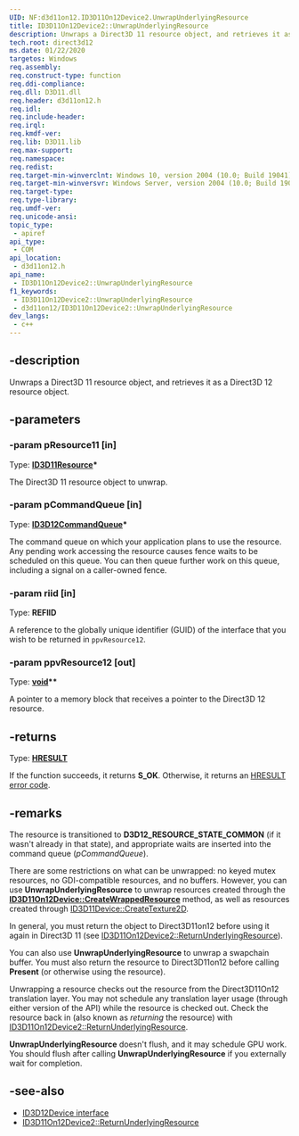```yaml
---
UID: NF:d3d11on12.ID3D11On12Device2.UnwrapUnderlyingResource
title: ID3D11On12Device2::UnwrapUnderlyingResource
description: Unwraps a Direct3D 11 resource object, and retrieves it as a Direct3D 12 resource object.
tech.root: direct3d12
ms.date: 01/22/2020
targetos: Windows
req.assembly: 
req.construct-type: function
req.ddi-compliance: 
req.dll: D3D11.dll
req.header: d3d11on12.h
req.idl: 
req.include-header: 
req.irql: 
req.kmdf-ver: 
req.lib: D3D11.lib
req.max-support: 
req.namespace: 
req.redist: 
req.target-min-winverclnt: Windows 10, version 2004 (10.0; Build 19041)
req.target-min-winversvr: Windows Server, version 2004 (10.0; Build 19041)
req.target-type: 
req.type-library: 
req.umdf-ver: 
req.unicode-ansi: 
topic_type:
 - apiref
api_type:
 - COM
api_location:
 - d3d11on12.h
api_name:
 - ID3D11On12Device2::UnwrapUnderlyingResource
f1_keywords:
 - ID3D11On12Device2::UnwrapUnderlyingResource
 - d3d11on12/ID3D11On12Device2::UnwrapUnderlyingResource
dev_langs:
 - c++
---
```


## -description

Unwraps a Direct3D 11 resource object, and retrieves it as a Direct3D 12 resource object.

## -parameters

### -param pResource11 [in]

Type: **[ID3D11Resource](/windows/win32/api/d3d11/nn-d3d11-id3d11resource)\***

The Direct3D 11 resource object to unwrap.

### -param pCommandQueue [in]

Type: **[ID3D12CommandQueue](/windows/win32/api/d3d12/nn-d3d12-id3d12commandqueue)\***

The command queue on which your application plans to use the resource. Any pending work accessing the resource causes fence waits to be scheduled on this queue. You can then queue further work on this queue, including a signal on a caller-owned fence.

### -param riid [in]

Type: **REFIID**

A reference to the globally unique identifier (GUID) of the interface that you wish to be returned in `ppvResource12`.

### -param ppvResource12 [out]

Type: **[void](/windows/desktop/winprog/windows-data-types)\*\***

A pointer to a memory block that receives a pointer to the Direct3D 12 resource.

## -returns

Type: **[HRESULT](/windows/desktop/com/structure-of-com-error-codes)**

If the function succeeds, it returns **S_OK**. Otherwise, it returns an [HRESULT](/windows/desktop/com/structure-of-com-error-codes) [error code](/windows/desktop/com/com-error-codes-10).

## -remarks

The resource is transitioned to **D3D12_RESOURCE_STATE_COMMON** (if it wasn't already in that state), and appropriate waits are inserted into the command queue (*pCommandQueue*).

There are some restrictions on what can be unwrapped: no keyed mutex resources, no GDI-compatible resources, and no buffers. However, you can use **UnwrapUnderlyingResource** to unwrap resources created through the **[ID3D11On12Device::CreateWrappedResource](/windows/win32/api/d3d11on12/nf-d3d11on12-id3d11on12device-createwrappedresource)** method, as well as resources created through [ID3D11Device::CreateTexture2D](/windows/win32/api/d3d11/nf-d3d11-id3d11device-createtexture2d).

In general, you must return the object to Direct3D11on12 before using it again in Direct3D 11 (see [ID3D11On12Device2::ReturnUnderlyingResource](nf-d3d11on12-id3d11on12device2-returnunderlyingresource.md)).

You can also use **UnwrapUnderlyingResource** to unwrap a swapchain buffer. You must also return the resource to Direct3D11on12 before calling **Present** (or otherwise using the resource).

Unwrapping a resource checks out the resource from the Direct3D11On12 translation layer. You may not schedule any translation layer usage (through either version of the API) while the resource is checked out. Check the resource back in (also known as *returning* the resource) with [ID3D11On12Device2::ReturnUnderlyingResource](nf-d3d11on12-id3d11on12device2-returnunderlyingresource.md).

**UnwrapUnderlyingResource** doesn't flush, and it may schedule GPU work. You should flush after calling **UnwrapUnderlyingResource** if you externally wait for completion.

## -see-also

* [ID3D12Device interface](/windows/desktop/api/d3d12/nn-d3d12-id3d12device)
* [ID3D11On12Device2::ReturnUnderlyingResource](nf-d3d11on12-id3d11on12device2-returnunderlyingresource.md)

